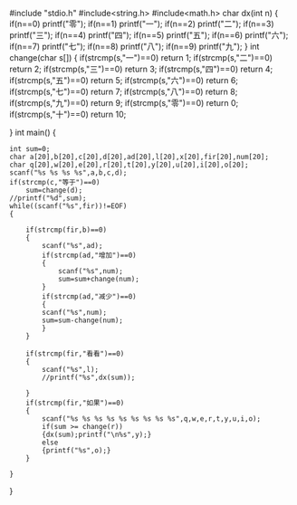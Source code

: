 #include "stdio.h"
#include<string.h>
#include<math.h>
	char dx(int n)
	{
   	 if(n==0) printf("零");
   	 if(n==1) printf("一");
    	if(n==2) printf("二");
   	 if(n==3) printf("三");
	    if(n==4) printf("四");
   	 if(n==5) printf("五");
   	 if(n==6) printf("六");
   	 if(n==7) printf("七");
   	 if(n==8) printf("八");
    	if(n==9) printf("九");
	}
int change(char s[])
{
    if(strcmp(s,"一")==0) 
        return 1;
    if(strcmp(s,"二")==0) 
        return 2;
    if(strcmp(s,"三")==0) 
        return 3;
    if(strcmp(s,"四")==0) 
        return 4;
    if(strcmp(s,"五")==0) 
        return 5;
    if(strcmp(s,"六")==0) 
        return 6;
    if(strcmp(s,"七")==0) 
        return 7;
    if(strcmp(s,"八")==0) 
        return 8;
    if(strcmp(s,"九")==0) 
        return 9;
    if(strcmp(s,"零")==0) 
        return 0;
	if(strcmp(s,"十")==0) 
        return 10;
    
}
int main()
{
	
	int sum=0;
	char a[20],b[20],c[20],d[20],ad[20],l[20],x[20],fir[20],num[20];
	char q[20],w[20],e[20],r[20],t[20],y[20],u[20],i[20],o[20];
	scanf("%s %s %s %s",a,b,c,d);
	if(strcmp(c,"等于")==0)
		sum=change(d);
	//printf("%d",sum);
	while((scanf("%s",fir))!=EOF)
	{
		
		if(strcmp(fir,b)==0)
		{
			scanf("%s",ad);
			if(strcmp(ad,"增加")==0)
			{
				scanf("%s",num);
				sum=sum+change(num);
			}
			if(strcmp(ad,"减少")==0)
			{
			scanf("%s",num);
			sum=sum-change(num);
			}
		}
		
		if(strcmp(fir,"看看")==0)
		{
			scanf("%s",l);
			//printf("%s",dx(sum));
				
		}
		if(strcmp(fir,"如果")==0)
		{
			scanf("%s %s %s %s %s %s %s %s %s",q,w,e,r,t,y,u,i,o);
			if(sum >= change(r))
			{dx(sum);printf("\n%s",y);}
			else
			{printf("%s",o);}
		}

	}
}
